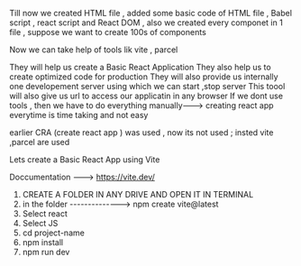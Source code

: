Till now we created HTML file , added some basic code of HTML file , Babel script , react script and React DOM , 
also we created every componet in 1 file , suppose we want to create 100s of components


Now we can take help of tools lik vite , parcel 

They will help us create a Basic React Application 
They also help us to create optimized code for production 
They will also provide us internally one developement server using which we can start ,stop server 
This toool will also give us url to access our applicatin in any browser 
If we dont use tools , then we have to do everything manually---> creating react app everytime is time taking and not easy 

earlier CRA (create react app ) was used , now its not used ; insted vite ,parcel are used 


Lets create a Basic React App using Vite

Doccumentation ---> https://vite.dev/

1) CREATE A FOLDER IN ANY DRIVE AND OPEN IT IN TERMINAL
2) in the folder --------------> npm create vite@latest
3) Select react 
4) Select JS 
5) cd project-name
6) npm install
7) npm run dev